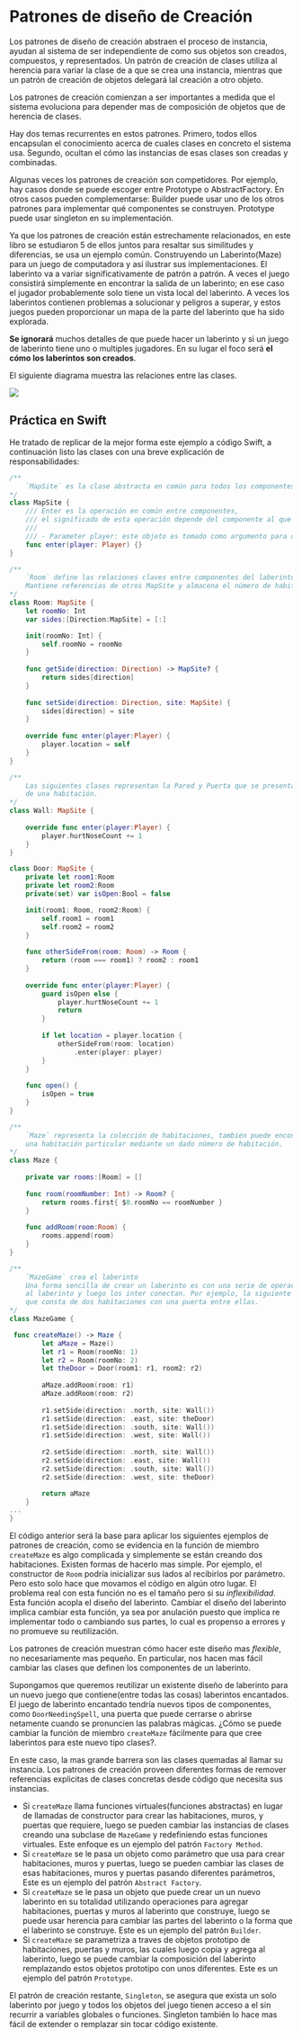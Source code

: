 # Patrones de diseño de Creación

Los patrones de diseño de creación abstraen el proceso de instancia, ayudan al sistema de ser independiente de como sus objetos son creados, compuestos, y representados. Un patrón  de creación de clases utiliza al herencia para variar la clase de a que se crea una instancia, mientras que un patrón de creación de objetos delegará lal creación a otro objeto.

Los patrones de creación comienzan a ser importantes a medida que el sistema evoluciona para depender mas de composición de objetos que de herencia de clases.

Hay dos temas recurrentes en estos patrones. Primero, todos ellos encapsulan el conocimiento acerca de cuales clases en concreto el sistema usa. Segundo, ocultan el cómo las instancias de  esas clases son creadas y combinadas. 

Algunas veces los patrones de creación son competidores. Por ejemplo, hay casos donde se puede escoger entre Prototype o AbstractFactory. En otros casos pueden complementarse: Builder puede usar uno de los otros patrones para implementar qué componentes se construyen. Prototype puede usar singleton en su implementación.

Ya que los patrones de creación están estrechamente relacionados, en este libro se estudiaron 5 de ellos juntos para resaltar sus similitudes y diferencias, se usa un ejemplo común. Construyendo un Laberinto(Maze) para un juego de computadora y así ilustrar sus implementaciones. El laberinto va a variar significativamente de patrón a patrón. A veces el juego consistirá simplemente en encontrar la salida de un laberinto; en ese caso el jugador probablemente solo tiene un vista local del laberinto. A veces los laberintos contienen problemas a solucionar y peligros a superar, y estos juegos pueden proporcionar un mapa de la parte del laberinto que ha sido explorada.

**Se ignorará** muchos detalles de que puede hacer un laberinto y si un juego de laberinto tiene uno o multiples jugadores. En su lugar el foco será **el cómo los laberintos son creados**.

El siguiente diagrama muestra las relaciones entre las clases.

<img src="./../img/relationships-maze.png">

## Práctica en Swift
He tratado de replicar de la mejor forma este ejemplo a código Swift, a continuación listo las clases con una breve explicación de responsabilidades:

```swift
/**
    `MapSite` es la clase abstracta en común para todos los componentes del laberinto.
*/
class MapSite {
    /// Enter es la operación en común entre componentes,
    /// el significado de esta operación depende del componente al que entres.
    ///
    /// - Parameter player: este objeto es tomado como argumento para definir si cambia su estado.
    func enter(player: Player) {}
}
```

```swift
/**
    `Room` define las relaciones claves entre componentes del laberinto
    Mantiene referencias de otros MapSite y almacena el número de habitación.
*/
class Room: MapSite {
    let roomNo: Int
    var sides:[Direction:MapSite] = [:]

    init(roomNo: Int) {
        self.roomNo = roomNo
    }
    
    func getSide(direction: Direction) -> MapSite? {
        return sides[direction]
    }
    
    func setSide(direction: Direction, site: MapSite) {
        sides[direction] = site
    }
    
    override func enter(player:Player) {
        player.location = self
    }   
}
```

```swift
/**
    Las siguientes clases representan la Pared y Puerta que se presentan a cada lado
    de una habitación.
*/
class Wall: MapSite {
    
    override func enter(player:Player) {
        player.hurtNoseCount += 1
    }
}

class Door: MapSite {
    private let room1:Room
    private let room2:Room
    private(set) var isOpen:Bool = false

    init(room1: Room, room2:Room) {
        self.room1 = room1
        self.room2 = room2
    }
    
    func otherSideFrom(room: Room) -> Room {
        return (room === room1) ? room2 : room1
    }
    
    override func enter(player:Player) {
        guard isOpen else {
            player.hurtNoseCount += 1
            return
        }
       
        if let location = player.location {
            otherSideFrom(room: location)
                .enter(player: player)
        }
    }
    
    func open() {
        isOpen = true
    }
}
```

```swift
/**
    `Maze` representa la colección de habitaciones, también puede encontrar
    una habitación particular mediante un dado número de habitación.
*/
class Maze {
    
    private var rooms:[Room] = []
    
    func room(roomNumber: Int) -> Room? {
        return rooms.first{ $0.roomNo == roomNumber }
    }
    
    func addRoom(room:Room) {
        rooms.append(room)
    }
}
```

```swift
/**
    `MazeGame` crea el laberinto
    Una forma sencilla de crear un laberinto es con una serie de operaciones que agregan componentes
    al laberinto y luego los inter conectan. Por ejemplo, la siguiente función miembro creará un laberinto
    que consta de dos habitaciones con una puerta entre ellas.
*/
class MazeGame {

 func createMaze() -> Maze {
        let aMaze = Maze()
        let r1 = Room(roomNo: 1)
        let r2 = Room(roomNo: 2)
        let theDoor = Door(room1: r1, room2: r2)
        
        aMaze.addRoom(room: r1)
        aMaze.addRoom(room: r2)
        
        r1.setSide(direction: .north, site: Wall())
        r1.setSide(direction: .east, site: theDoor)
        r1.setSide(direction: .south, site: Wall())
        r1.setSide(direction: .west, site: Wall())
        
        r2.setSide(direction: .north, site: Wall())
        r2.setSide(direction: .east, site: Wall())
        r2.setSide(direction: .south, site: Wall())
        r2.setSide(direction: .west, site: theDoor)

        return aMaze
    }
...
}
```

El código anterior será la base para aplicar los siguientes ejemplos de patrones de creación, como se evidencia en la función de miembro `createMaze` es algo complicada y simplemente se están creando dos habitaciones. Existen formas de hacerlo mas simple. Por ejemplo, el constructor de `Room` podría inicializar sus lados al recibirlos por parámetro. Pero esto solo hace que movamos el código en algún otro lugar. El problema real con esta función no es el tamaño pero si su *inflexibilidad*. Esta función acopla el diseño del laberinto. Cambiar el diseño del laberinto implica cambiar esta función, ya sea por anulación puesto que implica re implementar todo o cambiando sus partes, lo cual es propenso a errores y no promueve su reutilización.

Los patrones de creación muestran cómo hacer este diseño mas *flexible*, no necesariamente mas pequeño. En particular, nos hacen mas fácil cambiar las clases que definen los componentes de un laberinto.

Supongamos que queremos reutilizar un existente diseño de laberinto para un nuevo juego que contiene(entre todas las cosas) laberintos encantados. El juego de laberinto encantado tendría nuevos tipos de componentes, como `DoorNeedingSpell`, una puerta que puede cerrarse o abrirse netamente cuando se pronuncien las palabras mágicas. ¿Cómo se puede cambiar la función de miembro `createMaze` fácilmente para que cree laberintos para este nuevo tipo clases?.

En este caso, la mas grande barrera son las clases quemadas al llamar su instancia. Los patrones de creación proveen diferentes formas de remover referencias explicitas de clases concretas desde código que necesita sus instancias.

* Si `createMaze` llama funciones virtuales(funciones abstractas) en lugar  de llamadas de constructor para crear las habitaciones, muros, y puertas que requiere, luego se pueden cambiar las instancias de clases creando una subclase de `MazeGame` y redefiniendo estas funciones virtuales. Este enfoque es un ejemplo del patrón `Factory Method`.
* Si `createMaze` se le pasa un objeto como parámetro que usa para crear habitaciones, muros y puertas, luego se pueden cambiar las clases de esas habitaciones, muros y puertas pasando diferentes parámetros, Este es un ejemplo del patrón `Abstract Factory`.
* Si `createMaze` se le pasa un objeto que puede crear un un nuevo laberinto en su totalidad utilizando operaciones para agregar habitaciones, puertas y muros al laberinto que construye, luego se puede usar herencia para cambiar las partes del laberinto o la forma que el laberinto se construye. Este es un ejemplo del patrón `Builder`.
* Si `createMaze` se parametriza a traves de objetos prototipo de habitaciones, puertas y muros, las cuales luego copia y agrega al laberinto, luego se puede cambiar la composición del laberinto remplazando estos objetos prototipo con unos diferentes. Este es un ejemplo del patrón `Prototype`.

El patrón de creación restante, `Singleton`, se asegura que exista un solo laberinto por juego y todos los objetos del juego tienen acceso a el sin recurrir a variables globales o funciones. Singleton también lo hace mas fácil de extender o remplazar sin tocar código existente.

